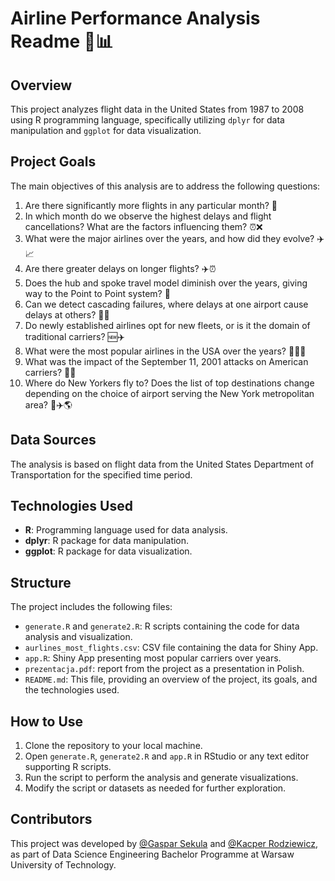 # Airline Performance Analysis Readme 🛫📊

## Overview
This project analyzes flight data in the United States from 1987 to 2008 using R programming language, specifically utilizing `dplyr` for data manipulation and `ggplot` for data visualization.

## Project Goals
The main objectives of this analysis are to address the following questions:

1. Are there significantly more flights in any particular month? 📅
2. In which month do we observe the highest delays and flight cancellations? What are the factors influencing them? ⏰❌
3. What were the major airlines over the years, and how did they evolve? ✈️📈
4. Are there greater delays on longer flights? ✈️⏰
5. Does the hub and spoke travel model diminish over the years, giving way to the Point to Point system? 🔄
6. Can we detect cascading failures, where delays at one airport cause delays at others? 🤔🔗
7. Do newly established airlines opt for new fleets, or is it the domain of traditional carriers? 🆕✈️
8. What were the most popular airlines in the USA over the years? 🥇🇺🇸
9. What was the impact of the September 11, 2001 attacks on American carriers? 🚨🛫
10. Where do New Yorkers fly to? Does the list of top destinations change depending on the choice of airport serving the New York metropolitan area? 🗽✈️🌎

## Data Sources
The analysis is based on flight data from the United States Department of Transportation for the specified time period.

## Technologies Used
- **R**: Programming language used for data analysis.
- **dplyr**: R package for data manipulation.
- **ggplot**: R package for data visualization.

## Structure
The project includes the following files:
- `generate.R` and `generate2.R`: R scripts containing the code for data analysis and visualization.
- `aurlines_most_flights.csv`: CSV file containing the data for Shiny App.
- `app.R`: Shiny App presenting most popular carriers over years.
- `prezentacja.pdf`: report from the project as a presentation in Polish.
- `README.md`: This file, providing an overview of the project, its goals, and the technologies used.

## How to Use
1. Clone the repository to your local machine.
2. Open `generate.R`, `generate2.R` and `app.R` in RStudio or any text editor supporting R scripts.
3. Run the script to perform the analysis and generate visualizations.
4. Modify the script or datasets as needed for further exploration.

## Contributors
This project was developed by [@Gaspar Sekula](https://github.com/GasparSekula) and [@Kacper Rodziewicz](https://github.com/kacperrodziewicz8814), as part of Data Science Engineering Bachelor Programme at Warsaw University of Technology.


